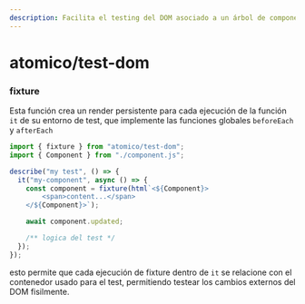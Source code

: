 ```yaml
---
description: Facilita el testing del DOM asociado a un árbol de componentes.
---
```


# atomico/test-dom

### fixture

Esta función crea un render persistente para cada ejecución de la función `it` de su entorno de test, que implemente las funciones globales `beforeEach` y `afterEach`

```javascript
import { fixture } from "atomico/test-dom";
import { Component } from "./component.js";

describe("my test", () => {
  it("my-component", async () => {
    const component = fixture(html`<${Component}>
        <span>content...</span>
    </${Component}>`);

    await component.updated;

    /** logica del test */
  });
});
```

esto permite que cada ejecución de fixture dentro de `it` se relacione con el contenedor usado para el test, permitiendo testear los cambios externos del DOM fisilmente.


